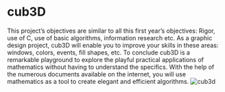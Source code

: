 # cub3D
This project’s objectives are similar to all this first year’s objectives: Rigor, use of C, use
of basic algorithms, information research etc.
As a graphic design project, cub3D will enable you to improve your skills in these
areas: windows, colors, events, fill shapes, etc.
To conclude cub3D is a remarkable playground to explore the playful practical applications of mathematics without having to understand the specifics.
With the help of the numerous documents available on the internet, you will use
mathematics as a tool to create elegant and efficient algorithms.
![cub3d](https://user-images.githubusercontent.com/51109408/123183313-43275480-d4cc-11eb-838a-96b2d6246720.png)
